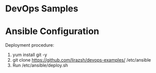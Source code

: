 # DevOps Samples
# Ansible Configuration 

Deployment procedure:
1. yum install git -y
2. git clone https://github.com/lirazsh/devops-examples/ /etc/ansible
3. Run /etc/ansible/deploy.sh
